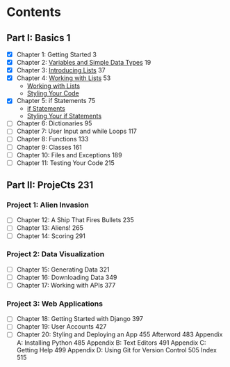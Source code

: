 # Contents

## Part I: **Basics** 1

- [x] Chapter 1: Getting Started  3
- [x] Chapter 2: [Variables and Simple Data Types](./ch-02/notes/variables-and-simple-data-types.md) 19
- [x] Chapter 3: [Introducing Lists](./ch-03/notes/introducing-lists.md) 37
- [x] Chapter 4: [Working with Lists](./ch-04/notes/working-with-lists.md) 53
  - [Working with Lists](./ch-04/notes/working-with-lists.md#working-with-lists)
  - [Styling Your Code](./ch-04/notes/styling-your-code.md)
- [x] Chapter 5: if Statements 75
  - [if Statements](./ch-05/notes/if-statements.md#if-statements)
  - [Styling Your if Statements](./ch-05/notes/styling-your-if-statements.md#styling-your-if-statements)
- [ ] Chapter 6: Dictionaries 95
- [ ] Chapter 7: User Input and while Loops 117
- [ ] Chapter 8: Functions  133
- [ ] Chapter 9: Classes 161
- [ ] Chapter 10: Files and Exceptions 189
- [ ] Chapter 11: Testing Your Code 215

## Part II: ProjeCts 231

### Project 1: Alien Invasion

- [ ] Chapter 12: A Ship That Fires Bullets 235
- [ ] Chapter 13: Aliens! 265
- [ ] Chapter 14: Scoring  291

### Project 2: Data Visualization

- [ ] Chapter 15: Generating Data 321
- [ ] Chapter 16: Downloading Data 349
- [ ] Chapter 17: Working with APIs 377

### Project 3: Web Applications

- [ ] Chapter 18: Getting Started with Django 397
- [ ] Chapter 19: User Accounts 427
- [ ] Chapter 20: Styling and Deploying an App  455
Afterword 483
Appendix A: Installing Python  485
Appendix B: Text Editors 491
Appendix C: Getting Help  499
Appendix D: Using Git for Version Control 505
Index  515
